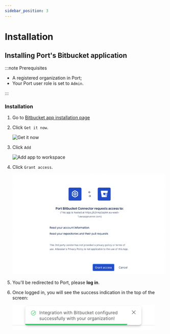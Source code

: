 ```yaml
---
sidebar_position: 3
---
```


# Installation

## Installing Port's Bitbucket application

:::note Prerequisites

- A registered organization in Port;
- Your Port user role is set to `Admin`.

:::

### Installation

<!-- 1. Go to the add-on management section of your workspace settings by going to the following URL: https://bitbucket.org/<mark>YOUR_WORKSPACE_NAME</mark>/workspace/settings/addon-management.

   :::info
   Remember to replace the highlighted section with your workspace name
   ::: -->

1. Go to [Bitbucket app installation page](https://marketplace.atlassian.com/apps/1229886/port-connector-for-bitbucket?hosting=cloud&tab=overview)

2. Click `Get it now`.

   ![Get it now](../../../static/img/integrations/bitbucket-app/BitbucketInstallationPage.png)

3. Click `Add`

   ![Add app to workspace](../../../static/img/integrations/bitbucket-app/AddAppToWorkspace.png)

4. Click `Grant access`.

   ![Bitbucket app installation choose repositories](../../../static/img/integrations/bitbucket-app/InstallAppRequestAccess.png)

5. You'll be redirected to Port, please **log in**.

6. Once logged in, you will see the success indication in the top of the screen:

   ![Bitbucket app installation success indication on Port](../../../static/img/integrations/bitbucket-app/BitbucketInstallationSuccess.png)
